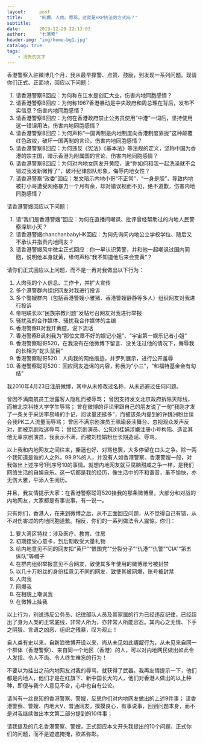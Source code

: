 ```yaml
---
layout:     post
title:      "网爆、人肉、辱骂，这就是HKP执法的方式吗？"
subtitle:  
date:       2019-12-29 22:13:03
author:     "七落索"
header-img: "img/home-bg1.jpg"
catalog: true
tags:
    - 消失的文字
---
```



<p id = "build"></p>
香港警察入驻微博几个月，我从最早撑警、点赞、鼓励，到发现一系列问题。现请你们正式、正面地，回应以下问题：

1. 请香港警察B回应：为何称东江水是创汇大业，伤害内地同胞感情？
2. 请香港警察B回应：为何称1967香港暴动是中央政府和周总理在背后，发布不实信息？伤害内地同胞感情？
3. 请香港警察B回应：为何在香港政府禁止公务员使用“中港”一词后，坚持使用这一错误用法，伤害内地同胞感情？
4. 请香港警察B回应：为何声称“一国两制是内地制度向香港制度靠拢”这种颠覆红色政权，破坏一国两制的言论，伤害内地同胞感情？
5. 请香港警察B回应：为何违反《宪法》《基本法》等法规的定义，坚称中国为香港的宗主国，暗示香港为附属国的言论，伤害内地同胞感情？
6. 请香港警察B回应：为何对内地女网友开黄腔，说“你如何和我一起洗澡就不会错过我发新微博了”，破坏纪律部队形象，侮辱内地女性？
7. 请香港警察“政委”回应：发文暗示内地小哥“不正常”，“一身是胆”，导致内地被打小哥遭受网络暴力一个月有余，却对错误视而不见，绝不道歉，伤害内地同胞感情？

请香港警嫂回应以下问题：

1. 请“我们是香港警嫂”回应：为何在直播间嘲讽、批评曾经帮助过的内地人民警察深圳小天？
2. 请香港警嫂chanchanbabyHK回应：为何先询问内地公立学校学位、随后又不承认并指责内地网友？
3. 请香港警嫂风中微尘正式回应：你一早认识黄警，并和他一起嘲讽过国内同胞，说明他本身就黄，缘何声称“我不知道他后来会变黄”？

请你们正式回应以上问题，而不是一再对我做出以下行为：

1. 人肉我的个人信息、工作卡，并扩大宣传
2. 多个港警群内组织网友对我进行投诉
3. 多个警嫂群内（包括香港警嫂小雅猪、香港警嫂静静等多人）组织网友对我进行投诉
4. 帝吧联长以“民族宗教问题”发帖号召网友对我进行举报
5. 骚扰我的合作媒体、骚扰我合作媒体的主编
6. 香港警察B对我开黄腔，说下流话
7. 香港警察B讽刺我为“那位文章不好的娱记小姐”、“宇宙第一娱乐记者小姐”
8. 香港警察聪哥520，在我没有在他微博下留言、没关注过他的情况下，侮辱我的长相为“蛇头鼠目”
9. 香港警察聪哥520：人肉我的网络痕迹，并罗列展示，进行公开羞辱
10. 香港警察聪哥520：回应网友造谣的内容，称我为“小三”，“和福特基金会有勾结”

我2010年4月23日注册微博，其中从未修改过名称，从未逃避过任何问题。

曾因不满南航员工泄露客人隐私而被辱骂；
曾因支持发文北京政府拆除天际线，而被北京科技大学学生辱骂；
曾在微博的评论里跟自己的朋友说了一句“我刚才发了一条关于采访李易峰的手记，阅读量还挺多”，而被该条内提到的许魏洲粉丝误会我PK二人流量而辱骂；
曾因不满京剧演员王珮瑜亵渎舞台、忽视观众发声反对，而被京剧戏迷辱骂；
曾经京剧演员、公知刘桂娟涉嫌注册小号构陷、造谣其他无辜京剧演员，我表示不满，而被刘桂娟粉丝长期造谣、辱骂。

以上我和内地网友之间往来，撕逼也好、对骂也罢，大多停留在口头之争。除一两个我知道是谁的人之外，99.9%的人，并没有人如香港警察、香港警嫂一般，对我做出上述序号1到序号10的事情。就想内地网友就豆腐脑甜咸之争一样，是我们网络生活的自娱自乐。这一切都是我的经历，像生活中的不和谐音，虽不愉快，亦无伤大雅，平添人生阅历。

并且，我友情提示大家：在香港警察聪哥520挂我的那条微博里，大部分和对战的内地网友，大家都是有事说事，有一说一。

只有你们，香港人，在来到微博之后，从不正面回应问题，从不觉得自己有错，从不对伤害过的内地同胞道歉。相反，你们的一系列做法令人震惊。你们：

1. 要大湾区特权：涉及医疗、教育、住房
2. 初期接受心意卡，到后期收受大量礼物
3. 给内地意见不同的网友扣“黄尸”“恨国党”“分裂分子”“仇港”“仇警”“CIA”“第五纵队”等帽子
4. 在群内组织举报意见不合网友，致使其多年使用的微博账号被封禁
5. 以几十万粉丝的身份挂意见不同的网友，致使其被网爆，账号被封禁
6. 人肉我
7. 网爆我
8. 在相貌上嘲讽我
9. 在微博上挂我

以上行为，别说违反公务员、纪律部队人员及其家属的行为已经违反纪律，已经超出了身为人类的正常底线，非常人所为，亦非常人所能容忍。其内心之无情、下手之阴狠、言语之凶恶、组织之残暴，叹为观止！

自人类有史以来，自新浪微博开设以来，尚从未见如此龌龊行为，从未见来自同一个群体（香港警察）、来自同一个地区（香港）的人，可以对内地网民做出如此令人发指、令人不齿、令人终生难忘的行为！

不要以为挂出之前内地网友对我的辱骂，就获得了武器。我再友情提示一下，他们都是内地人，他们才是在红旗下、新中国长大的人，他们对香港人做出的以上种种，即便与我个人意见不合，心中也自有公论。

请尚有一丝良知的香港警察、警嫂，反思你们对内地网友做出的上述9件事；
请香港警察、警嫂、内地大V、普通网友，摸摸良心，有事说事，回到问题本身，而不是对我继续做出本文第二部分提到的10件事；

请我提及的几名香港警察、警嫂，正式回应本文开头我提出的10个问题，正式你们的问题，而不是遮遮掩掩，欲盖弥彰。

